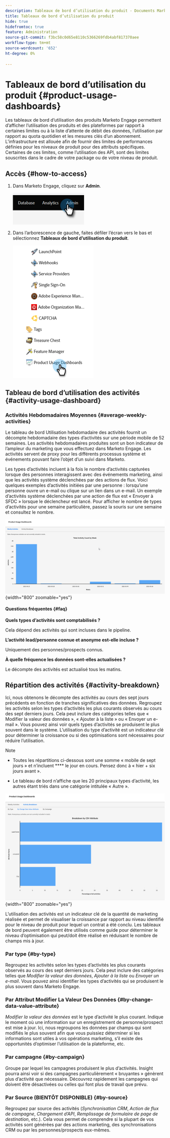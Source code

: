 ```yaml
---
description: Tableaux de bord d’utilisation du produit - Documents Marketo - Documentation du produit
title: Tableaux de bord d’utilisation du produit
hide: true
hidefromtoc: true
feature: Administration
source-git-commit: f3bc58c0d65e8110c5366269fdb4abf817370aee
workflow-type: tm+mt
source-wordcount: '652'
ht-degree: 0%

---
```


# Tableaux de bord d’utilisation du produit {#product-usage-dashboards}

Les tableaux de bord d’utilisation des produits Marketo Engage permettent d’afficher l’utilisation des produits et des plateformes par rapport à certaines limites ou à la liste d’attente de débit des données, l’utilisation par rapport au quota quotidien et les mesures clés d’un abonnement. L’infrastructure est allouée afin de fournir des limites de performances définies pour les niveaux de produit pour des attributs spécifiques. Certaines de ces limites, comme l’utilisation des API, sont des limites souscrites dans le cadre de votre package ou de votre niveau de produit.

## Accès {#how-to-access}

1. Dans Marketo Engage, cliquez sur **Admin**.

   ![](assets/product-usage-dashboards-1.png)

1. Dans l’arborescence de gauche, faites défiler l’écran vers le bas et sélectionnez **Tableaux de bord d’utilisation du produit**.

   ![](assets/product-usage-dashboards-2.png)

## Tableau de bord d’utilisation des activités {#activity-usage-dashboard}

### Activités Hebdomadaires Moyennes {#average-weekly-activities}

Le tableau de bord Utilisation hebdomadaire des activités fournit un décompte hebdomadaire des types d’activités sur une période mobile de 52 semaines. Les activités hebdomadaires produites sont un bon indicateur de l’ampleur du marketing que vous effectuez dans Marketo Engage. Les activités servent de proxy pour les différents processus système et événements pouvant faire l’objet d’un suivi dans Marketo.

Les types d’activités incluent à la fois le nombre d’activités capturées lorsque des personnes interagissent avec des événements marketing, ainsi que les activités système déclenchées par des actions de flux. Voici quelques exemples d’activités initiées par une personne : lorsqu’une personne ouvre un e-mail ou clique sur un lien dans un e-mail. Un exemple d’activités système déclenchées par une action de flux est « Envoyer à SFDC » lorsque le déclencheur est lancé. Pour afficher le nombre de types d’activités pour une semaine particulière, passez la souris sur une semaine et consultez le nombre.

![](assets/product-usage-dashboards-3.png){width="800" zoomable="yes"}

#### Questions fréquentes {#faq}

**Quels types d’activités sont comptabilisés ?**

Cela dépend des activités qui sont incluses dans le pipeline.

**L’activité lead/personne connue et anonyme est-elle incluse ?**

Uniquement des personnes/prospects connus.

**À quelle fréquence les données sont-elles actualisées ?**

Le décompte des activités est actualisé tous les matins.

## Répartition des activités {#activity-breakdown}

Ici, nous obtenons le décompte des activités au cours des sept jours précédents en fonction de tranches significatives des données. Regroupez les activités selon les types d’activités les plus courants observés au cours des sept derniers jours. Cela peut inclure des catégories telles que « Modifier la valeur des données », « Ajouter à la liste » ou « Envoyer un e-mail ». Vous pouvez ainsi voir quels types d’activités se produisent le plus souvent dans le système. L’utilisation du type d’activité est un indicateur clé pour déterminer la croissance ou si des optimisations sont nécessaires pour réduire l’utilisation.

>[!NOTE]
>
>* Toutes les répartitions ci-dessous sont une somme « mobile de sept jours » et n’incluent **** le jour en cours. Pensez donc à « hier + six jours avant ».
>
>* Le tableau de bord n’affiche que les 20 principaux types d’activité, les autres étant triés dans une catégorie intitulée « Autre ».

![](assets/product-usage-dashboards-4.png){width="800" zoomable="yes"}

L’utilisation des activités est un indicateur clé de la quantité de marketing réalisée et permet de visualiser la croissance par rapport au niveau identifié pour le niveau de produit pour lequel un contrat a été conclu. Les tableaux de bord peuvent également être utilisés comme guide pour déterminer le niveau d’optimisation qui peut/doit être réalisé en réduisant le nombre de champs mis à jour.

### Par type {#by-type}

Regroupez les activités selon les types d’activités les plus courants observés au cours des sept derniers jours. Cela peut inclure des catégories telles que _Modifier la valeur des données_, _Ajouter à la liste_ ou _Envoyer un e-mail_. Vous pouvez ainsi identifier les types d’activités qui se produisent le plus souvent dans Marketo Engage.

### Par Attribut Modifier La Valeur Des Données {#by-change-data-value-attribute}

_Modifier la valeur des données_ est le type d’activité le plus courant. Indique le moment où une information sur un enregistrement de personne/prospect est mise à jour. Ici, nous regroupons les données par champs qui sont modifiés le plus souvent afin que vous puissiez déterminer si les informations sont utiles à vos opérations marketing, s’il existe des opportunités d’optimiser l’utilisation de la plateforme, etc.

### Par campagne {#by-campaign}

Groupe par lequel les campagnes produisent le plus d’activités. Insight pourra ainsi voir si des campagnes particulièrement « bruyantes » génèrent plus d’activité que nécessaire. Découvrez rapidement les campagnes qui doivent être désactivées ou celles qui font plus de travail que prévu.

### Par Source (BIENTÔT DISPONIBLE) {#by-source}

Regroupez par source des activités (_Synchronisation CRM_, _Action de flux de campagne_, _Chargement d’API_, _Remplissage de formulaire de page de destination_, etc.). Cela vous permet de comprendre si la plupart de vos activités sont générées par des actions marketing, des synchronisations CRM ou par les personnes/prospects eux-mêmes.
